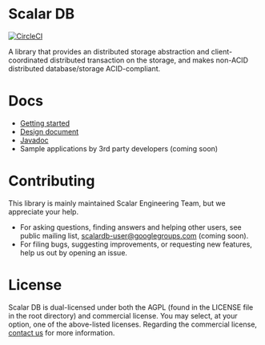 # Scalar DB

[![CircleCI](https://circleci.com/gh/scalar-labs/scalardb/tree/master.svg?style=svg&circle-token=672f70ce7f2c4f8d9e71f7c9db8ae824e2cfaeca)](https://circleci.com/gh/scalar-labs/scalardb/tree/master)

A library that provides an distributed storage abstraction and client-coordinated distributed transaction on the storage, and makes non-ACID distributed database/storage ACID-compliant.

# Docs
* [Getting started](docs/getting-started.md)
* [Design document](docs/design.md)
* [Javadoc](https://scalar-labs.github.io/scalardb/javadoc/)
* Sample applications by 3rd party developers (coming soon)

# Contributing 
This library is mainly maintained Scalar Engineering Team, but we appreciate your help.

* For asking questions, finding answers and helping other users, see public mailing list, scalardb-user@googlegroups.com (coming soon).
* For filing bugs, suggesting improvements, or requesting new features, help us out by opening an issue.

# License
Scalar DB is dual-licensed under both the AGPL (found in the LICENSE file in the root directory) and commercial license. You may select, at your option, one of the above-listed licenses. Regarding the commercial license, [contact us](https://scalar-labs.com/contact_us/) for more information.
